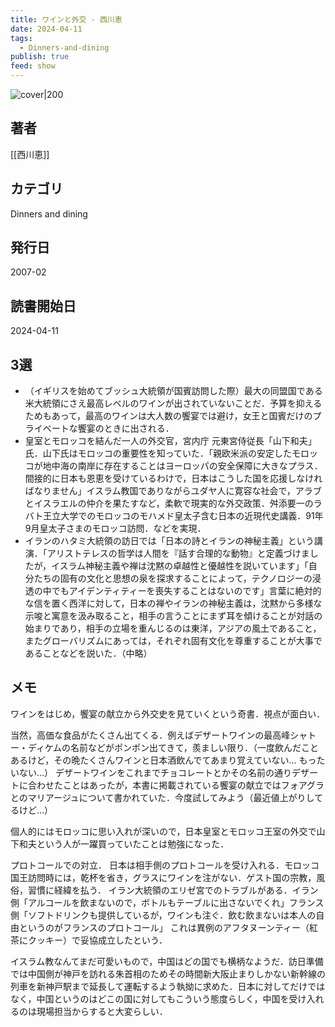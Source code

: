 ```yaml
---
title: ワインと外交 - 西川恵
date: 2024-04-11
tags:
  - Dinners-and-dining
publish: true
feed: show
---
```

![cover|200](http://books.google.com/books/content?id=xNPAPAAACAAJ&printsec=frontcover&img=1&zoom=1&source=gbs_api)
## 著者
[[西川恵]]
## カテゴリ
Dinners and dining
## 発行日
2007-02
## 読書開始日
2024-04-11

## 3選
 - （イギリスを始めてブッシュ大統領が国賓訪問した際）最大の同盟国である米大統領にさえ最高レベルのワインが出されていないことだ．予算を抑えるためもあって，最高のワインは大人数の饗宴では避け，女王と国賓だけのプライベートな饗宴のときに出される．
 - 皇室とモロッコを結んだ一人の外交官，宮内庁 元東宮侍従長「山下和夫」氏．山下氏はモロッコの重要性を知っていた．「親欧米派の安定したモロッコが地中海の南岸に存在することはヨーロッパの安全保障に大きなプラス．間接的に日本も恩恵を受けているわけで，日本はこうした国を応援しなければなりません」イスラム教国でありながらユダヤ人に寛容な社会で，アラブとイスラエルの仲介を果たすなど，柔軟で現実的な外交政策．舛添要一のラバト王立大学でのモロッコのモハメド皇太子含む日本の近現代史講義．91年9月皇太子さまのモロッコ訪問．などを実現．
 - イランのハタミ大統領の訪日では「日本の詩とイランの神秘主義」という講演．「アリストテレスの哲学は人間を『話す合理的な動物』と定義づけましたが，イスラム神秘主義や禅は沈黙の卓越性と優越性を説いています」「自分たちの固有の文化と思想の泉を探求することによって，テクノロジーの浸透の中でもアイデンティティーを喪失することはないのです」言葉に絶対的な信を置く西洋に対して，日本の禅やイランの神秘主義は，沈黙から多様な示唆と寓意を汲み取ること，相手の言うことにまず耳を傾けることが対話の始まりであり，相手の立場を重んじるのは東洋，アジアの風土であること，またグローバリズムにあっては，それぞれ固有文化を尊重することが大事であることなどを説いた．（中略）
## メモ
ワインをはじめ，饗宴の献立から外交史を見ていくという奇書．視点が面白い．

当然，高価な食品がたくさん出てくる．例えばデザートワインの最高峰シャトー・ディケムの名前などがポンポン出てきて，羨ましい限り．（一度飲んだことあるけど，その晩たくさんワインと日本酒飲んでてあまり覚えていない… もったいない…）
デザートワインをこれまでチョコレートとかその名前の通りデザートに合わせたことはあったが，本書に掲載されている饗宴の献立ではフォアグラとのマリアージュについて書かれていた．今度試してみよう（最近値上がりしてるけど…）

個人的にはモロッコに思い入れが深いので，日本皇室とモロッコ王室の外交で山下和夫という人が一躍買っていたことは勉強になった．

プロトコールでの対立．
日本は相手側のプロトコールを受け入れる．モロッコ国王訪問時には，乾杯を省き，グラスにワインを注がない．ゲスト国の宗教，風俗，習慣に経緯を払う．
イラン大統領のエリゼ宮でのトラブルがある．イラン側「アルコールを飲まないので，ボトルもテーブルに出さないでくれ」フランス側「ソフトドリンクも提供しているが，ワインも注ぐ．飲む飲まないは本人の自由というのがフランスのプロトコール」
これは異例のアフタヌーンティー（紅茶にクッキー）で妥協成立したという．

イスラム教なんてまだ可愛いもので，中国はどの国でも横柄なようだ．訪日準備では中国側が神戸を訪れる朱首相のためその時間新大阪止まりしかない新幹線の列車を新神戸駅まで延長して運転するよう執拗に求めた．日本に対してだけではなく，中国というのはどこの国に対してもこういう態度らしく，中国を受け入れるのは現場担当からすると大変らしい．

